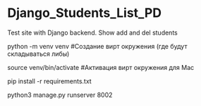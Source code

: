 # Django_Students_List_PD     
Test site with Django backend. Show add and del students

python -m venv venv #Создание вирт окружения (где будут складываться либы)

source venv/bin/activate  #Активация вирт окружения для Mac

pip install -r requirements.txt

python3 manage.py runserver 8002
